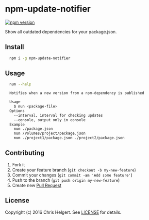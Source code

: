 # npm-update-notifier

[![npm version](https://badge.fury.io/js/npm-update-notifier.svg)](https://badge.fury.io/js/npm-update-notifier)

Show all outdated dependencies for your package.json.

## Install

```bash
  npm i -g npm-update-notifier
```

## Usage

```bash
  nun --help

  Notifies when a new version from a npm-dependency is published

  Usage
    $ nun <package-file>
  Options
    --interval, interval for checking updates
    --console, output only in console
  Example
    nun ./package.json
    nun /Volumes/project/package.json
    nun ./project1/package.json ./project2/package.json
```

## Contributing

1. Fork it
2. Create your feature branch (`git checkout -b my-new-feature`)
3. Commit your changes (`git commit -am 'Add some feature'`)
4. Push to the branch (`git push origin my-new-feature`)
5. Create new [Pull Request](../../pull/new/master)

## License

Copyright (c) 2016 Chris Helgert. See [LICENSE](./LICENSE.md) for details.
